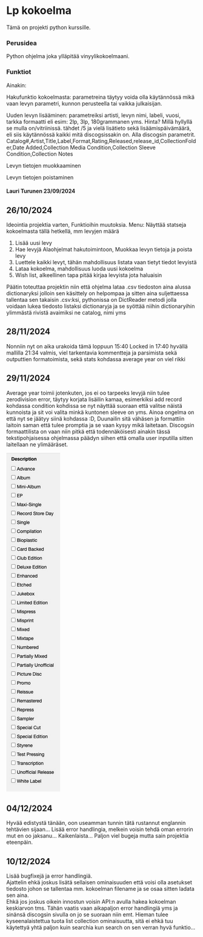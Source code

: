 # Lp kokoelma
Tämä on projekti python kurssille.

### Perusidea
Python ohjelma joka ylläpitää vinyylikokoelmaani.

### Funktiot
Ainakin:

Hakufunktio kokoelmasta: parametreina täytyy voida olla käytännössä mikä vaan levyn parametri, kunnon perusteella tai vaikka julkaisijan.

Uuden levyn lisääminen: parametreiksi artisti, levyn nimi, labeli, vuosi, tarkka formaatti eli esim: 2lp, 3lp, 180grammanen yms. Hinta? Millä hyllyllä se mulla on/vitriinissä.
tähdet /5 ja vielä lisätieto sekä lisäämispäivämäärä, eli siis käytännössä kaikki mitä discogsissakin on. Alla discogsin parametrit.
Catalog#,Artist,Title,Label,Format,Rating,Released,release_id,CollectionFolder,Date Added,Collection Media Condition,Collection Sleeve Condition,Collection Notes

Levyn tietojen muokkaaminen

Levyn tietojen poistaminen

#### Lauri Turunen 23/09/2024


## 26/10/2024 

Ideointia projektia varten,
Funktioihin muutoksia.
Menu: Näyttää statseja kokoelmasta tällä hetkellä, mm levyjen määrä
1. Lisää uusi levy
2. Hae levyjä
    Alaohjelmat hakutoimintoon, Muokkaa levyn tietoja ja poista levy
3. Luettele kaikki levyt, tähän mahdollisuus listata vaan tietyt tiedot levyistä
4. Lataa kokoelma, mahdollisuus luoda uusi kokoelma
5. Wish list, alkeellinen tapa pitää kirjaa levyista jota haluaisin

Päätin toteuttaa projektin niin että ohjelma lataa .csv tiedoston aina alussa dictionaryksi jolloin sen käsittely on helpompaa ja sitten aina suljettaessa tallentaa sen takaisin .csv:ksi, pythonissa on DictReader metodi jolla voidaan lukea tiedosto listaksi dictionaryja ja se syöttää niihin dictionaryihin ylimmästä rivistä avaimiksi ne catalog, nimi yms

## 28/11/2024
Nonniin nyt on aika urakoida tämä loppuun
15:40 Locked in
17:40 hyvällä mallilla
21:34 valmis, viel tarkentavia kommentteja ja parsimista sekä outputtien formatoimista, sekä stats kohdassa average year on viel rikki

## 29/11/2024
Average year toimii jotenkuten, jos ei oo tarpeeks levyjä niin tulee zerodivision error, täytyy korjata
lisäilin kamaa, esimerkiksi add record kohdassa condition kohdissa se nyt näyttää suoraan että valitse näistä kunnoista ja sit voi valita minkä kuntonen sleeve on yms.
Ainoa ongelma on että nyt se jäätyy siinä kohdassa :D, Duunailin sitä vähäsen ja formattiin laitoin saman että tulee promptia ja se vaan kysyy mikä laitetaan.
Discogsin formaattilista on vaan niin pitkä että todennäköisesti ainakin tässä tekstipohjaisessa ohjelmassa päädyn siihen että omalla user inputilla sitten laitellaan ne ylimääräset.

![Formaattilista](/Dokumentaatio/image.png)

## 04/12/2024
Hyvää edistystä tänään, oon useamman tunnin tätä rustannut englannin tehtävien sijaan...
Lisää error handlingia, melkein voisin tehdä oman errorin mut en oo jaksanu...
Kaikenlaista...
Paljon viel bugeja mutta sain projektia eteenpäin.

## 10/12/2024
Lisää bugfixejä ja error handlingiä.  
Ajattelin ehkä joskus lisätä sellaisen ominaisuuden että voisi olla asetukset tiedosto johon se tallentaa mm. kokoelman filename ja se osaa sitten ladata sen aina.  
Ehkä jos joskus oikein innostun voisin API:n avulla hakea kokoelman keskiarvon tms. Tähän vaatis vaan aikapaljon error handlingiä yms ja sinänsä discogsin sivulla on jo se suoraan niin emt.
Hieman tulee kyseenalaistettua tuota list collection ominaisuutta, sitä ei ehkä tuu käytettyä yhtä paljon kuin searchia kun search on sen verran hyvä funktio...  


